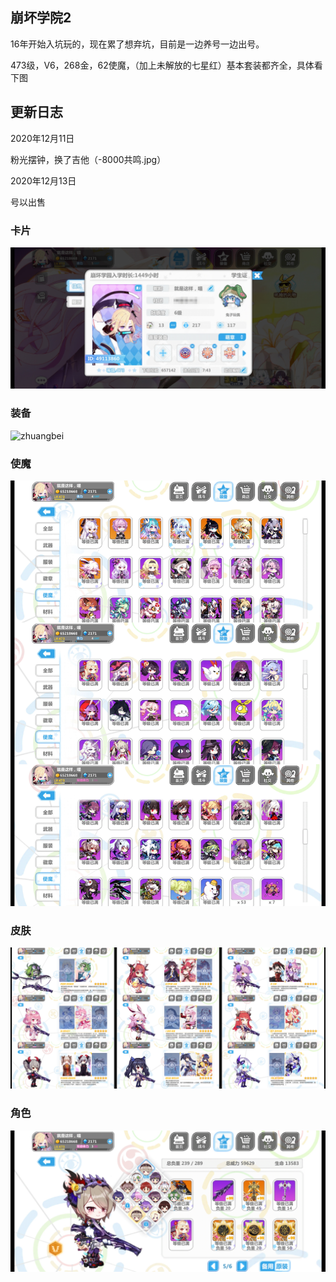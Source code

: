 ﻿## 崩坏学院2

16年开始入坑玩的，现在累了想弃坑，目前是一边养号一边出号。

473级，V6，268金，62使魔，（加上未解放的七星红）基本套装都齐全，具体看下图

## 更新日志

2020年12月11日

粉光摆钟，换了吉他（-8000共鸣.jpg）

2020年12月13日

号以出售

### 卡片

![kapian](images/bb卡片.jpg)

### 装备

![zhuangbei](images/bb装备.jpg)

### 使魔

![shimo](images/bb使魔.jpg)

### 皮肤

![pifu](images/bb皮肤.jpg)


### 角色

![juese](images/bb角色.jpg)
